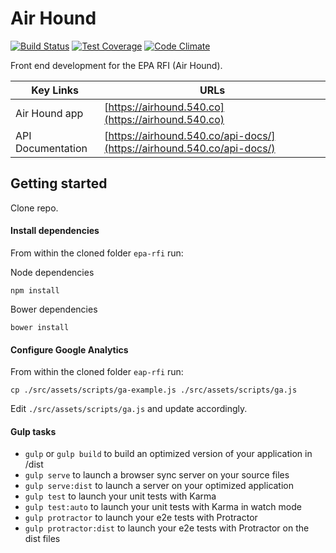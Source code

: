 # Air Hound

[![Build Status](https://travis-ci.org/540co/epa-rfi.svg?branch=develop)](https://travis-ci.org/540co/epa-rfi)
[![Test Coverage](https://codeclimate.com/github/540co/epa-rfi/badges/coverage.svg)](https://codeclimate.com/github/540co/epa-rfi/coverage)
[![Code Climate](https://codeclimate.com/github/540co/epa-rfi/badges/gpa.svg)](https://codeclimate.com/github/540co/epa-rfi)



Front end development for the EPA RFI (Air Hound).

Key Links     | URLs 
------------- | -------------
Air Hound app | [https://airhound.540.co](https://airhound.540.co)
API Documentation | [https://airhound.540.co/api-docs/](https://airhound.540.co/api-docs/)

## Getting started

Clone repo.

#### Install dependencies

From within the cloned folder `epa-rfi` run:

Node dependencies

```
npm install
```

Bower dependencies
```
bower install
```

#### Configure Google Analytics

From within the cloned folder `eap-rfi` run:

`cp ./src/assets/scripts/ga-example.js ./src/assets/scripts/ga.js`

Edit `./src/assets/scripts/ga.js` and update accordingly.

#### Gulp tasks

- `gulp` or `gulp build` to build an optimized version of your application in /dist
- `gulp serve` to launch a browser sync server on your source files
- `gulp serve:dist` to launch a server on your optimized application
- `gulp test` to launch your unit tests with Karma
- `gulp test:auto` to launch your unit tests with Karma in watch mode
- `gulp protractor` to launch your e2e tests with Protractor
- `gulp protractor:dist` to launch your e2e tests with Protractor on the dist files
